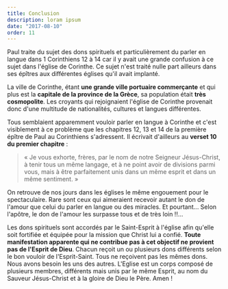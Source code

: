 ```yaml
---
title: Conclusion
description: loram ipsum
date: "2017-08-10"
order: 11
---
```


Paul traite du sujet des dons spirituels et particulièrement du parler en langue dans 1 Corinthiens 12 à 14 car il y avait une grande confusion à ce sujet dans l'église de Corinthe. Ce sujet n'est traité nulle part ailleurs dans ses épîtres aux différentes églises qu'il avait implanté.

La ville de Corinthe, étant **une grande ville portuaire commerçante** et qui plus est la **capitale de la province de la Grèce**, sa population était **très cosmopolite**. Les croyants qui rejoignaient l'église de Corinthe provenait donc d'une multitude de nationalités, cultures et langues différentes.

Tous semblaient apparemment vouloir parler en langue à Corinthe et c'est visiblement à ce problème que les chapitres 12, 13 et 14 de la première épître de Paul au Corinthiens s'adressent. Il écrivait d'ailleurs au **verset 10 du premier chapitre** :

> « Je vous exhorte, frères, par le nom de notre Seigneur Jésus-Christ, à tenir tous un même langage, et à ne point avoir de divisions parmi vous, mais à être parfaitement unis dans un même esprit et dans un même sentiment. »

On retrouve de nos jours dans les églises le même engouement pour le spectaculaire. Rare sont ceux qui aimeraient recevoir autant le don de l'amour que celui du parler en langue ou des miracles. Et pourtant... Selon l'apôtre, le don de l'amour les surpasse tous et de très loin !!... 

Les dons spirituels sont accordés par le Saint-Esprit à l'église afin qu'elle soit fortifiée et équipée pour la mission que Christ lui a confié. **Toute manifestation apparente qui ne contribue pas à cet objectif ne provient pas de l'Esprit de Dieu**. Chacun reçoit un ou plusieurs dons différents selon le bon vouloir de l'Esprit-Saint. Tous ne reçoivent pas les mêmes dons. Nous avons besoin les uns des autres. L'Eglise est un corps composé de plusieurs membres, différents mais unis par le même Esprit, au nom du Sauveur Jésus-Christ et à la gloire de Dieu le Père. Amen !